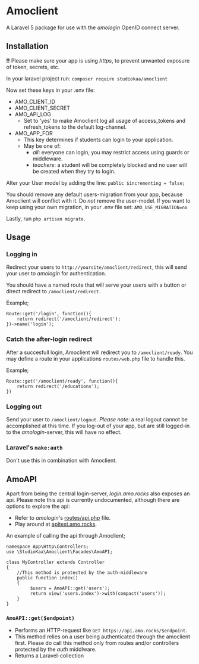 # Amoclient

A Laravel 5 package for use with the _amologin_ OpenID connect server.

## Installation

__!!__ Please make sure your app is using _https_, to prevent unwanted exposure of token, secrets, etc.

In your laravel project run: `composer require studiokaa/amoclient`

Now set these keys in your .env file:
* AMO_CLIENT_ID
* AMO_CLIENT_SECRET
* AMO_API_LOG
	* Set to 'yes' to make Amoclient log all usage of access_tokens and refresh_tokens to the default log-channel.
* AMO_APP_FOR
	* This key determines if students can login to your application. 
	* May be one of:
		* _all_: everyone can login, you may restrict access using guards or middleware.
		* _teachers_: a student will be completely blocked and no user will be created when they try to login.

Alter your User model by adding the line: `public $incrementing = false;`

You should remove any default users-migration from your app, because Amoclient will conflict with it. Do _not_ remove the user-model. If you want to keep using your own migration, in your .env file set: `AMO_USE_MIGRATION=no`

Lastly, run `php artisan migrate`.

## Usage

### Logging in
Redirect your users to `http://yoursite/amoclient/redirect`, this will send your user to _amologin_ for authentication.

You should have a named route that will serve your users with a button or direct redirect to `/amoclient/redirect.`

Example;
```
Route::get('/login', function(){
	return redirect('/amoclient/redirect');
})->name('login');

```

### Catch the after-login redirect
After a succesfull login, Amoclient will redirect you to `/amoclient/ready`. You may define a route in your applications `routes/web.php` file to handle this.

Example;
```
Route::get('/amoclient/ready', function(){
	return redirect('/educations');
})
```

### Logging out
Send your user to `/amoclient/logout`.
_Please note:_ a real logout cannot be accomplished at this time. If you log-out of your app, but are still logged-in to the _amologin_-server, this will have no effect.


### Laravel's `make:auth`
Don't use this in combination with Amoclient.

## AmoAPI
Apart from being the central login-server, _login.amo.rocks_ also exposes an api. Please note this api is currently undocumented, although there are options to explore the api:
* Refer to _amologin_'s [routes/api.php](https://github.com/StudioKaa/amologin/blob/master/routes/api.php) file.
* Play around at [apitest.amo.rocks](https://apitest.amo.rocks/).

An example of calling the api through Amoclient;
```
namespace App\Http\Controllers;
use \StudioKaa\Amoclient\Facades\AmoAPI;

class MyController extends Controller
{
	//This method is protected by the auth-middleware
	public function index()
	{
		 $users = AmoAPI::get('users');
		 return view('users.index')->with(compact('users'));
	}
}

```

### `AmoAPI::get($endpoint)`
* Performs an HTTP-request like `GET https://api.amo.rocks/$endpoint`.
* This method relies on a user being authenticated through the amoclient first. Please do call this method only from routes and/or controllers protected by the _auth_ middlware.
* Returns a Laravel-collection
